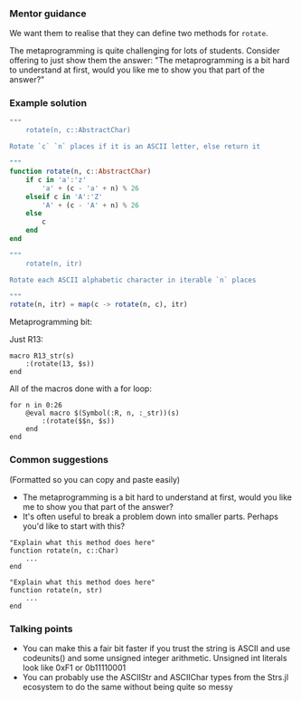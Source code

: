 ### Mentor guidance

We want them to realise that they can define two methods for `rotate`.

The metaprogramming is quite challenging for lots of students. Consider offering to just show them the answer: "The metaprogramming is a bit hard to understand at first, would you like me to show you that part of the answer?"


### Example solution

```julia
"""
    rotate(n, c::AbstractChar)

Rotate `c` `n` places if it is an ASCII letter, else return it

"""
function rotate(n, c::AbstractChar)
    if c in 'a':'z'
        'a' + (c - 'a' + n) % 26
    elseif c in 'A':'Z'
        'A' + (c - 'A' + n) % 26
    else
        c
    end
end

"""
    rotate(n, itr)

Rotate each ASCII alphabetic character in iterable `n` places

"""
rotate(n, itr) = map(c -> rotate(n, c), itr)
```

Metaprogramming bit:

Just R13:

```
macro R13_str(s)
    :(rotate(13, $s))
end
```

All of the macros done with a for loop:

```
for n in 0:26
    @eval macro $(Symbol(:R, n, :_str))(s)
        :(rotate($$n, $s))
    end
end
```


### Common suggestions

(Formatted so you can copy and paste easily)

- The metaprogramming is a bit hard to understand at first, would you like me to show you that part of the answer?
- It's often useful to break a problem down into smaller parts. Perhaps you'd like to start with this?

```
"Explain what this method does here"
function rotate(n, c::Char)
    ...
end

"Explain what this method does here"
function rotate(n, str)
    ...
end
```


### Talking points

- You can make this a fair bit faster if you trust the string is ASCII and use codeunits() and some unsigned integer arithmetic. Unsigned int literals look like 0xF1 or 0b11110001
- You can probably use the ASCIIStr and ASCIIChar types from the Strs.jl ecosystem to do the same without being quite so messy

